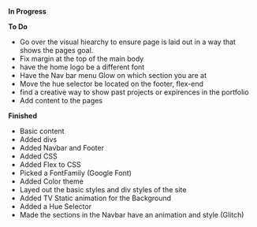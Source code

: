 **In Progress**

**To Do**
- Go over the visual hiearchy to ensure page is laid out in a way that shows the pages goal.
- Fix margin at the top of the main body
- have the home logo be a different font
- Have the Nav bar menu Glow on which section you are at
- Move the hue selector be located on the footer, flex-end
- find a creative way to show past projects or expirences in the portfolio
- Add content to the pages

**Finished**

- Basic content
- Added divs
- Added Navbar and Footer
- Added CSS
- Added Flex to CSS
- Picked a FontFamily (Google Font)
- Added Color theme
- Layed out the basic styles and div styles of the site
- Added TV Static animation for the Background
- Added a Hue Selector
- Made the sections in the Navbar have an animation and style (Glitch)